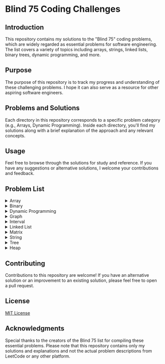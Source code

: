 # Blind 75 Coding Challenges

## Introduction

This repository contains my solutions to the "Blind 75" coding problems, which are widely regarded as essential problems for software engineering. The list covers a variety of topics including arrays, strings, linked lists, binary trees, dynamic programming, and more.

## Purpose

The purpose of this repository is to track my progress and understanding of these challenging problems. I hope it can also serve as a resource for other aspiring software engineers.

## Problems and Solutions

Each directory in this repository corresponds to a specific problem category (e.g., Arrays, Dynamic Programming). Inside each directory, you'll find my solutions along with a brief explanation of the approach and any relevant concepts.

## Usage

Feel free to browse through the solutions for study and reference. If you have any suggestions or alternative solutions, I welcome your contributions and feedback.

## Problem List
<details>
<summary>Array</summary>

  - [x] Two Sum: [Statement](https://leetcode.com/problems/two-sum/) [Solution](./Exercices/01_Array/01_TwoSum)
  - [x] Best Time to Buy and Sell Stock: [Statement](https://leetcode.com/problems/best-time-to-buy-and-sell-stock/) [Solution](./Exercices/01_Array/02_BestTimetoBuyandSellStock)
  - [x] Contains Duplicate: [Statement](https://leetcode.com/problems/contains-duplicate/) [Solution](./Exercices/01_Array/03_ContainsDuplicate)
  - [x] Product of Array Except Self: [Statement](https://leetcode.com/problems/product-of-array-except-self/) [Solution](./Exercices/01_Array/04_ProductofArrayExceptSelf)
  - [x] Maximum Subarray: [Statement](https://leetcode.com/problems/maximum-subarray/) [Solution](./Exercices/01_Array/05_MaximumSubarray)
  - [x] Maximum Product Subarray: [Statement](https://leetcode.com/problems/maximum-product-subarray/) [Solution](./Exercices/01_Array/06_MaximumProductSubarray)
  - [x] Find Minimum in Rotated Sorted Array: [Statement](https://leetcode.com/problems/find-minimum-in-rotated-sorted-array/) [Solution](./Exercices/01_Array/07_FindMinimuminRotatedSortedArray)
  - [x] Search in Rotated Sorted Array: [Statement](https://leetcode.com/problems/search-in-rotated-sorted-array/) [Solution](./Exercices/01_Array/08_SearchinRotatedSortedArray)
  - [x] 3 Sum: [Statement](https://leetcode.com/problems/3sum/) [Solution](./Exercices/01_Array/09_3Sum)
  - [x] Container With Most Water: [Statement](https://leetcode.com/problems/container-with-most-water/) [Solution](./Exercices/01_Array/10_ContainerWithMostWater)
</details>

<details>
<summary>Binary</summary>

  - [x] Sum of Two Integers: [Statement](https://leetcode.com/problems/sum-of-two-integers/) [Solution](./Exercices/02_Binary/01_SumofTwoIntegers)
  - [x] Number of 1 Bits: [Statement](https://leetcode.com/problems/number-of-1-bits/) [Solution](./Exercices/02_Binary/02_Numberof1Bits)
  - [x] Counting Bits: [Statement](https://leetcode.com/problems/counting-bits/) [Solution](./Exercices/02_Binary/03_CountingBits)
  - [x] Missing Number: [Statement](https://leetcode.com/problems/missing-number/) [Solution](./Exercices/02_Binary/04_MissingNumber)
  - [x] Reverse Bits: [Statement](https://leetcode.com/problems/reverse-bits/) [Solution](./Exercices/02_Binary/05_ReverseBits)
</details>

<details>
<summary>Dynamic Programming</summary>

  - [x] Climbing Stairs: [Statement](https://leetcode.com/problems/climbing-stairs/) [Solution](./Exercices/03_DynamicProgramming/01_ClimbingStairs)
  - [x] Coin Change: [Statement](https://leetcode.com/problems/coin-change/) [Solution](./Exercices/03_DynamicProgramming/02_CoinChange)
  - [x] Longest Increasing Subsequence: [Statement](https://leetcode.com/problems/longest-increasing-subsequence/) [Solution](./Exercices/03_DynamicProgramming/03_LongestIncreasingSubsequence)
  - [x] Longest Common Subsequence: [Statement](https://leetcode.com/problems/longest-common-subsequence/) [Solution](./Exercices/03_DynamicProgramming/04_LongestCommonSubsequence)
  - [x] Word Break Problem: [Statement](https://leetcode.com/problems/word-break/) [Solution](./Exercices/03_DynamicProgramming/05_WordBreakProblem)
  - [x] Combination Sum: [Statement](https://leetcode.com/problems/combination-sum-iv/) [Solution](./Exercices/03_DynamicProgramming/06_CombinationSum)
  - [x] House Robber: [Statement](https://leetcode.com/problems/house-robber/) [Solution](./Exercices/03_DynamicProgramming/07_HouseRobber)
  - [x] House Robber II: [Statement](https://leetcode.com/problems/house-robber-ii/) [Solution](./Exercices/03_DynamicProgramming/08_HouseRobberII)
  - [x] Decode Ways: [Statement](https://leetcode.com/problems/decode-ways/) [Solution](./Exercices/03_DynamicProgramming/09_DecodeWays)
  - [x] Unique Paths: [Statement](https://leetcode.com/problems/unique-paths/) [Solution](./Exercices/03_DynamicProgramming/10_UniquePaths)
  - [x] Jump Game: [Statement](https://leetcode.com/problems/jump-game/) [Solution](./Exercices/03_DynamicProgramming/11_JumpGame)
</details>

<details>
<summary>Graph</summary>

  - [x] Clone Graph: [Statement](https://leetcode.com/problems/clone-graph/) [Solution](./Exercices/04_Graph/01_CloneGraph)
  - [x] Course Schedule: [Statement](https://leetcode.com/problems/course-schedule/) [Solution](./Exercices/04_Graph/02_CourseSchedule)
  - [x] Pacific Atlantic Water Flow: [Statement](https://leetcode.com/problems/pacific-atlantic-water-flow/) [Solution](./Exercices/04_Graph/03_PacificAtlanticWaterFlow)
  - [x] Number of Islands: [Statement](https://leetcode.com/problems/number-of-islands/) [Solution](./Exercices/04_Graph/04_NumberofIslands)
  - [x] Longest Consecutive Sequence: [Statement](https://leetcode.com/problems/longest-consecutive-sequence/) [Solution](./Exercices/04_Graph/05_LongestConsecutiveSequence)
  - [ ] Alien Dictionary: [Statement](https://leetcode.com/problems/alien-dictionary/) [Solution](./Exercices/04_Graph/06_AlienDictionary)
  - [ ] Graph Valid Tree: [Statement](https://leetcode.com/problems/graph-valid-tree/) [Solution](./Exercices/04_Graph/07_GraphValidTree)
  - [ ] Number of Connected Components in an Undirected Graph: [Statement](https://leetcode.com/problems/number-of-connected-components-in-an-undirected-graph/) [Solution](./Exercices/04_Graph/08_NumberofConnectedComponentsinanUndirectedGraph)
</details>

<details>
<summary>Interval</summary>

  - [x] Insert Interval: [Statement](https://leetcode.com/problems/insert-interval/) [Solution](./Exercices/05_Interval/01_InsertInterval)
  - [x] Merge Intervals: [Statement](https://leetcode.com/problems/merge-intervals/) [Solution](./Exercices/05_Interval/02_MergeIntervals)
  - [x] Non-overlapping Intervals: [Statement](https://leetcode.com/problems/non-overlapping-intervals/) [Solution](./Exercices/05_Interval/03_Non-overlappingIntervals)
  - [ ] Meeting Rooms: [Statement](https://leetcode.com/problems/meeting-rooms/) [Solution](./Exercices/05_Interval/04_MeetingRooms)
  - [ ] Meeting Rooms II: [Statement](https://leetcode.com/problems/meeting-rooms-ii/) [Solution](./Exercices/05_Interval/05_MeetingRoomsII)
</details>

<details>
<summary>Linked List</summary>

  - [x] Reverse a Linked List: [Statement](https://leetcode.com/problems/reverse-linked-list/) [Solution](./Exercices/06_LinkedList/01_ReverseaLinkedList)
  - [x] Detect Cycle in a Linked List: [Statement](https://leetcode.com/problems/linked-list-cycle/) [Solution](./Exercices/06_LinkedList/02_DetectCycleinaLinkedList)
  - [x] Merge Two Sorted Lists: [Statement](https://leetcode.com/problems/merge-two-sorted-lists/) [Solution](./Exercices/06_LinkedList/03_MergeTwoSortedLists)
  - [x] Merge K Sorted Lists: [Statement](https://leetcode.com/problems/merge-k-sorted-lists/) [Solution](./Exercices/06_LinkedList/04_MergeKSortedLists)
  - [x] Remove Nth Node From End Of List: [Statement](https://leetcode.com/problems/remove-nth-node-from-end-of-list/) [Solution](./Exercices/06_LinkedList/05_RemoveNthNodeFromEndOfList)
  - [x] Reorder List: [Statement](https://leetcode.com/problems/reorder-list/) [Solution](./Exercices/06_LinkedList/06_ReorderList)
</details>

<details>
<summary>Matrix</summary>

  - [x] Set Matrix Zeroes: [Statement](https://leetcode.com/problems/set-matrix-zeroes/) [Solution](./Exercices/07_Matrix/01_SetMatrixZeroes)
  - [x] Spiral Matrix: [Statement](https://leetcode.com/problems/spiral-matrix/) [Solution](./Exercices/07_Matrix/02_SpiralMatrix)
  - [x] Rotate Image: [Statement](https://leetcode.com/problems/rotate-image/) [Solution](./Exercices/07_Matrix/03_RotateImage)
  - [x] Word Search: [Statement](https://leetcode.com/problems/word-search/) [Solution](./Exercices/07_Matrix/04_WordSearch)
</details>

<details>
<summary>String</summary>

  - [x] Longest Substring Without Repeating Characters: [Statement](https://leetcode.com/problems/longest-substring-without-repeating-characters/) [Solution](./Exercices/08_String/01_LongestSubstringWithoutRepeatingCharacters)
  - [x] Longest Repeating Character Replacement: [Statement](https://leetcode.com/problems/longest-repeating-character-replacement/) [Solution](./Exercices/08_String/02_LongestRepeatingCharacterReplacement)
  - [x] Minimum Window Substring: [Statement](https://leetcode.com/problems/minimum-window-substring/) [Solution](./Exercices/08_String/03_MinimumWindowSubstring)
  - [x] Valid Anagram: [Statement](https://leetcode.com/problems/valid-anagram/) [Solution](./Exercices/08_String/04_ValidAnagram)
  - [x] Group Anagrams: [Statement](https://leetcode.com/problems/group-anagrams/) [Solution](./Exercices/08_String/05_GroupAnagrams)
  - [x] Valid Parentheses: [Statement](https://leetcode.com/problems/valid-parentheses/) [Solution](./Exercices/08_String/06_ValidParentheses)
  - [x] Valid Palindrome: [Statement](https://leetcode.com/problems/valid-palindrome/) [Solution](./Exercices/08_String/07_ValidPalindrome)
  - [x] Longest Palindromic Substring: [Statement](https://leetcode.com/problems/longest-palindromic-substring/) [Solution](./Exercices/08_String/08_LongestPalindromicSubstring)
  - [x] Palindromic Substrings: [Statement](https://leetcode.com/problems/palindromic-substrings/) [Solution](./Exercices/08_String/09_PalindromicSubstrings)
  - [ ] Encode and Decode Strings: [Statement](https://leetcode.com/problems/encode-and-decode-strings/) [Solution](./Exercices/08_String/10_EncodeandDecodeStrings)
</details>

<details>
<summary>Tree</summary>

  - [x] Maximum Depth of Binary Tree: [Statement](https://leetcode.com/problems/maximum-depth-of-binary-tree/) [Solution](./Exercices/09_Tree/01_MaximumDepthofBinaryTree)
  - [x] Same Tree: [Statement](https://leetcode.com/problems/same-tree/) [Solution](./Exercices/09_Tree/02_SameTree)
  - [x] Invert/Flip Binary Tree: [Statement](https://leetcode.com/problems/invert-binary-tree/) [Solution](./Exercices/09_Tree/03_Invert/FlipBinaryTree)
  - [x] Binary Tree Maximum Path Sum: [Statement](https://leetcode.com/problems/binary-tree-maximum-path-sum/) [Solution](./Exercices/09_Tree/04_BinaryTreeMaximumPathSum)
  - [x] Binary Tree Level Order Traversal: [Statement](https://leetcode.com/problems/binary-tree-level-order-traversal/) [Solution](./Exercices/09_Tree/05_BinaryTreeLevelOrderTraversal)
  - [x] Serialize and Deserialize Binary Tree: [Statement](https://leetcode.com/problems/serialize-and-deserialize-binary-tree/) [Solution](./Exercices/09_Tree/06_SerializeandDeserializeBinaryTree)
  - [x] Subtree of Another Tree: [Statement](https://leetcode.com/problems/subtree-of-another-tree/) [Solution](./Exercices/09_Tree/07_SubtreeofAnotherTree)
  - [x] Construct Binary Tree from Preorder and Inorder Traversal: [Statement](https://leetcode.com/problems/construct-binary-tree-from-preorder-and-inorder-traversal/) [Solution](./Exercices/09_Tree/08_ConstructBinaryTreefromPreorderandInorderTraversal)
  - [x] Validate Binary Search Tree: [Statement](https://leetcode.com/problems/validate-binary-search-tree/) [Solution](./Exercices/09_Tree/09_ValidateBinarySearchTree)
  - [x] Kth Smallest Element in a BST: [Statement](https://leetcode.com/problems/kth-smallest-element-in-a-bst/) [Solution](./Exercices/09_Tree/10_KthSmallestElementinaBST)
  - [x] Lowest Common Ancestor of BST: [Statement](https://leetcode.com/problems/lowest-common-ancestor-of-a-binary-search-tree/) [Solution](./Exercices/09_Tree/11_LowestCommonAncestorofBST)
  - [x] Implement Trie_Prefix Tree: [Statement](https://leetcode.com/problems/implement-trie-prefix-tree/) [Solution](./Exercices/09_Tree/12_ImplementTrie_PrefixTree)
  - [x] Add and Search Word: [Statement](https://leetcode.com/problems/add-and-search-word-data-structure-design/) [Solution](./Exercices/09_Tree/13_AddandSearchWord)
  - [x] Word Search II: [Statement](https://leetcode.com/problems/word-search-ii/) [Solution](./Exercices/09_Tree/14_WordSearchII)
</details>

<details>
<summary>Heap</summary>

  - [x] Merge K Sorted Lists: [Statement](https://leetcode.com/problems/merge-k-sorted-lists/) [Solution](./Exercices/10_Heap/01_MergeKSortedLists)
  - [x] Top K Frequent Elements: [Statement](https://leetcode.com/problems/top-k-frequent-elements/) [Solution](./Exercices/10_Heap/02_TopKFrequentElements)
  - [x] Find Median from Data Stream: [Statement](https://leetcode.com/problems/find-median-from-data-stream/) [Solution](./Exercices/10_Heap/03_FindMedianfromDataStream)
</details>


## Contributing

Contributions to this repository are welcome! If you have an alternative solution or an improvement to an existing solution, please feel free to open a pull request.

## License

[MIT License](LICENSE.txt)

## Acknowledgments

Special thanks to the creators of the Blind 75 list for compiling these essential problems. Please note that this repository contains only my solutions and explanations and not the actual problem descriptions from LeetCode or any other platform.
